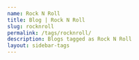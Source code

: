 ```yaml
---
name: Rock N Roll
title: Blog | Rock N Roll
slug: rocknroll
permalink: /tags/rocknroll/
description: Blogs tagged as Rock N Roll
layout: sidebar-tags
---
```

